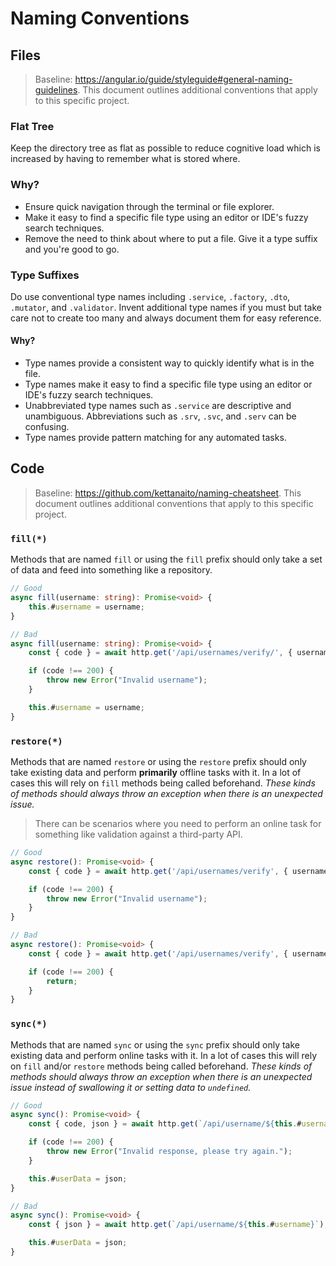 # Naming Conventions

## Files

> Baseline: https://angular.io/guide/styleguide#general-naming-guidelines. This document outlines additional conventions that apply to this specific project.

### Flat Tree

Keep the directory tree as flat as possible to reduce cognitive load which is increased by having to remember what is stored where.

### Why?

- Ensure quick navigation through the terminal or file explorer.
- Make it easy to find a specific file type using an editor or IDE's fuzzy search techniques.
- Remove the need to think about where to put a file. Give it a type suffix and you're good to go.

### Type Suffixes

Do use conventional type names including `.service`, `.factory`, `.dto`, `.mutator`, and `.validator`. Invent additional type names if you must but take care not to create too many and always document them for easy reference.

#### Why?

- Type names provide a consistent way to quickly identify what is in the file.
- Type names make it easy to find a specific file type using an editor or IDE's fuzzy search techniques.
- Unabbreviated type names such as `.service` are descriptive and unambiguous. Abbreviations such as `.srv`, `.svc`, and `.serv` can be confusing.
- Type names provide pattern matching for any automated tasks.

## Code

> Baseline: https://github.com/kettanaito/naming-cheatsheet. This document outlines additional conventions that apply to this specific project.

### `fill(*)`

Methods that are named `fill` or using the `fill` prefix should only take a set of data and feed into something like a repository.

```ts
// Good
async fill(username: string): Promise<void> {
	this.#username = username;
}

// Bad
async fill(username: string): Promise<void> {
	const { code } = await http.get('/api/usernames/verify/', { username });

	if (code !== 200) {
		throw new Error("Invalid username");
	}

	this.#username = username;
}
```

### `restore(*)`

Methods that are named `restore` or using the `restore` prefix should only take existing data and perform **primarily** offline tasks with it. In a lot of cases this will rely on `fill` methods being called beforehand. _These kinds of methods should always throw an exception when there is an unexpected issue._

> There can be scenarios where you need to perform an online task for something like validation against a third-party API.

```ts
// Good
async restore(): Promise<void> {
	const { code } = await http.get('/api/usernames/verify', { username: this.#username });

	if (code !== 200) {
		throw new Error("Invalid username");
	}
}

// Bad
async restore(): Promise<void> {
	const { code } = await http.get('/api/usernames/verify', { username });

	if (code !== 200) {
		return;
	}
}
```

### `sync(*)`

Methods that are named `sync` or using the `sync` prefix should only take existing data and perform online tasks with it. In a lot of cases this will rely on `fill` and/or `restore` methods being called beforehand. _These kinds of methods should always throw an exception when there is an unexpected issue instead of swallowing it or setting data to `undefined`._

```ts
// Good
async sync(): Promise<void> {
	const { code, json } = await http.get(`/api/username/${this.#username}`);

	if (code !== 200) {
		throw new Error("Invalid response, please try again.");
	}

	this.#userData = json;
}

// Bad
async sync(): Promise<void> {
	const { json } = await http.get(`/api/username/${this.#username}`);

	this.#userData = json;
}
```
